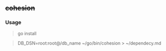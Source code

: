 ## ~~cohesion~~

### Usage

> go install

> DB_DSN=root:root@/db_name ~/go/bin/cohesion > ~/dependecy.md
